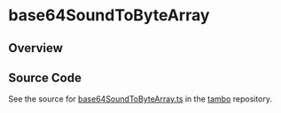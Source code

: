 # base64SoundToByteArray

## Overview





## Source Code

See the source for [base64SoundToByteArray.ts](https://github.com/phetsims/tambo/blob/main/js/base64SoundToByteArray.ts) in the [tambo](https://github.com/phetsims/tambo) repository.
